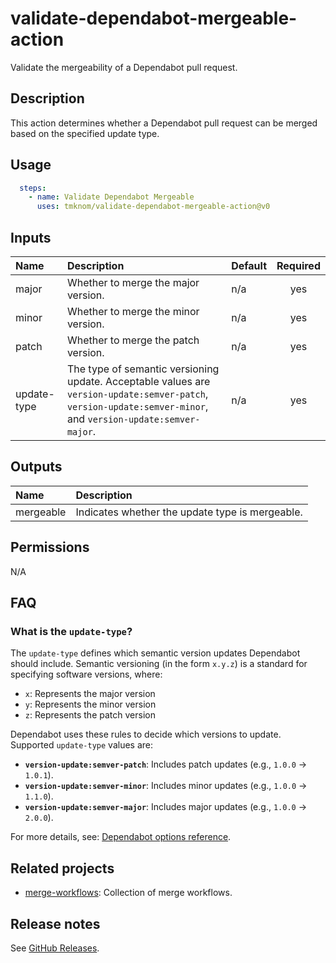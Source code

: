 # validate-dependabot-mergeable-action

Validate the mergeability of a Dependabot pull request.

<!-- actdocs start -->

## Description

This action determines whether a Dependabot pull request can be merged based on the specified update type.

## Usage

```yaml
  steps:
    - name: Validate Dependabot Mergeable
      uses: tmknom/validate-dependabot-mergeable-action@v0
```

## Inputs

| Name | Description | Default | Required |
| :--- | :---------- | :------ | :------: |
| major | Whether to merge the major version. | n/a | yes |
| minor | Whether to merge the minor version. | n/a | yes |
| patch | Whether to merge the patch version. | n/a | yes |
| update-type | The type of semantic versioning update. Acceptable values are `version-update:semver-patch`, `version-update:semver-minor`, and `version-update:semver-major`. | n/a | yes |

## Outputs

| Name | Description |
| :--- | :---------- |
| mergeable | Indicates whether the update type is mergeable. |

<!-- actdocs end -->

## Permissions

N/A

## FAQ

### What is the `update-type`?

The `update-type` defines which semantic version updates Dependabot should include.
Semantic versioning (in the form `x.y.z`) is a standard for specifying software versions, where:

- `x`: Represents the major version
- `y`: Represents the minor version
- `z`: Represents the patch version

Dependabot uses these rules to decide which versions to update.
Supported `update-type` values are:

- **`version-update:semver-patch`**: Includes patch updates (e.g., `1.0.0` → `1.0.1`).
- **`version-update:semver-minor`**: Includes minor updates (e.g., `1.0.0` → `1.1.0`).
- **`version-update:semver-major`**: Includes major updates (e.g., `1.0.0` → `2.0.0`).

For more details, see: [Dependabot options reference][update_type].

## Related projects

- [merge-workflows](https://github.com/tmknom/merge-workflows): Collection of merge workflows.

## Release notes

See [GitHub Releases][releases].

[update_type]: https://docs.github.com/en/code-security/dependabot/working-with-dependabot/dependabot-options-reference#update-types-ignore
[releases]: https://github.com/tmknom/validate-dependabot-mergeable-action/releases
